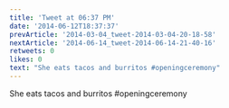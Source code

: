 ```yaml
---
title: 'Tweet at 06:37 PM'
date: '2014-06-12T18:37:37'
prevArticle: '2014-03-04_tweet-2014-03-04-20-18-58'
nextArticle: '2014-06-14_tweet-2014-06-14-21-40-16'
retweets: 0
likes: 0
text: "She eats tacos and burritos #openingceremony"
---
```

She eats tacos and burritos #openingceremony